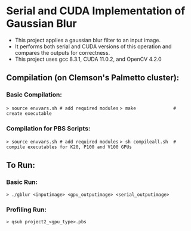 # Serial and CUDA Implementation of Gaussian Blur

- This project applies a gaussian blur filter to an input image.
- It performs both serial and CUDA versions of this operation and compares the outputs for correctness.
- This project uses gcc 8.3.1, CUDA 11.0.2, and OpenCV 4.2.0

## Compilation (on Clemson's Palmetto cluster):
### Basic Compilation:
`> source envvars.sh # add required modules`
`> make              # create executable`

### Compilation for PBS Scripts:
`> source envvars.sh # add required modules`
`> sh compileall.sh  # compile executables for K20, P100 and V100 GPUs`

## To Run:
### Basic Run:
`> ./gblur <inputimage> <gpu_outputimage> <serial_outputimage>`

### Profiling Run:
`> qsub project2_<gpu_type>.pbs`
